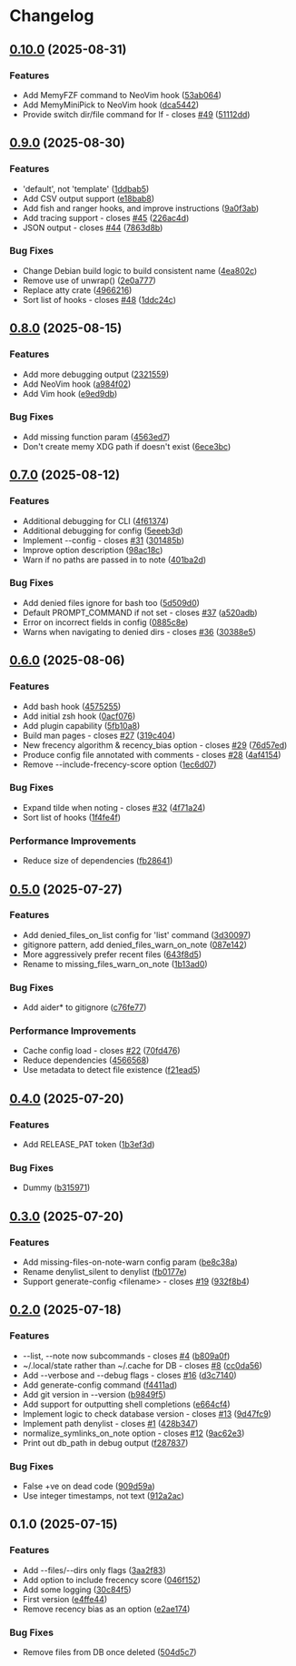 # Changelog

## [0.10.0](https://github.com/andrewferrier/memy/compare/v0.9.0...v0.10.0) (2025-08-31)


### Features

* Add MemyFZF command to NeoVim hook ([53ab064](https://github.com/andrewferrier/memy/commit/53ab064c46c9b706287e30e87a11268a15063c27))
* Add MemyMiniPick to NeoVim hook ([dca5442](https://github.com/andrewferrier/memy/commit/dca54427db69741b42ce033bad44709491d0a6b7))
* Provide switch dir/file command for lf - closes [#49](https://github.com/andrewferrier/memy/issues/49) ([51112dd](https://github.com/andrewferrier/memy/commit/51112dd678cc65194ad66043040191ab9276ff64))

## [0.9.0](https://github.com/andrewferrier/memy/compare/v0.8.0...v0.9.0) (2025-08-30)


### Features

* 'default', not 'template' ([1ddbab5](https://github.com/andrewferrier/memy/commit/1ddbab5c2ecad64a41b508735c660c771d00bc11))
* Add CSV output support ([e18bab8](https://github.com/andrewferrier/memy/commit/e18bab8b04ecfcee5ecbba271f1b1c927d28d854))
* Add fish and ranger hooks, and improve instructions ([9a0f3ab](https://github.com/andrewferrier/memy/commit/9a0f3ab084b42c1c5a4dfc514388e28f9b9ffe16))
* Add tracing support - closes [#45](https://github.com/andrewferrier/memy/issues/45) ([226ac4d](https://github.com/andrewferrier/memy/commit/226ac4d61a2eaa11540d58a10a63e05f48569b2a))
* JSON output - closes [#44](https://github.com/andrewferrier/memy/issues/44) ([7863d8b](https://github.com/andrewferrier/memy/commit/7863d8bfde908f4ff284736bf1134a07e64de641))


### Bug Fixes

* Change Debian build logic to build consistent name ([4ea802c](https://github.com/andrewferrier/memy/commit/4ea802c577629e1bca3a7a647534ef478fe96945))
* Remove use of unwrap() ([2e0a777](https://github.com/andrewferrier/memy/commit/2e0a777bb968290e771fd1ea3b8f887a008eb635))
* Replace atty crate ([4966216](https://github.com/andrewferrier/memy/commit/496621685856c6b95675a830d33437c56b7a22bc))
* Sort list of hooks - closes [#48](https://github.com/andrewferrier/memy/issues/48) ([1ddc24c](https://github.com/andrewferrier/memy/commit/1ddc24c6ee1dddbb9cd2d5d6b142072bd9170af9))

## [0.8.0](https://github.com/andrewferrier/memy/compare/v0.7.0...v0.8.0) (2025-08-15)


### Features

* Add more debugging output ([2321559](https://github.com/andrewferrier/memy/commit/2321559dd599dedcfda6c0566d9c60ac618d62df))
* Add NeoVim hook ([a984f02](https://github.com/andrewferrier/memy/commit/a984f0271b5be51045accaa165f3f927335ae52a))
* Add Vim hook ([e9ed9db](https://github.com/andrewferrier/memy/commit/e9ed9db07b4c8ff4639cc35184efb3345f59e882))


### Bug Fixes

* Add missing function param ([4563ed7](https://github.com/andrewferrier/memy/commit/4563ed783a1349065ba9cb147de6d66f77ba8223))
* Don't create memy XDG path if doesn't exist ([6ece3bc](https://github.com/andrewferrier/memy/commit/6ece3bceaabe1639e51e8879a0d0b8c561bb9d18))

## [0.7.0](https://github.com/andrewferrier/memy/compare/v0.6.0...v0.7.0) (2025-08-12)


### Features

* Additional debugging for CLI ([4f61374](https://github.com/andrewferrier/memy/commit/4f61374d5305a402ccfa631c421981e681d2171c))
* Additional debugging for config ([5eeeb3d](https://github.com/andrewferrier/memy/commit/5eeeb3d9434ff7563334380c177218a244eda887))
* Implement --config - closes [#31](https://github.com/andrewferrier/memy/issues/31) ([301485b](https://github.com/andrewferrier/memy/commit/301485b47fee6401a418595b05f5d8ebda1a3555))
* Improve option description ([98ac18c](https://github.com/andrewferrier/memy/commit/98ac18c3fd8f9521a885157a5cd67343e4d4f424))
* Warn if no paths are passed in to note ([401ba2d](https://github.com/andrewferrier/memy/commit/401ba2d7b53d12244971256521a5643b9d56f2c4))


### Bug Fixes

* Add denied files ignore for bash too ([5d509d0](https://github.com/andrewferrier/memy/commit/5d509d0f333b36b35fcceaaea58b4348c56eceac))
* Default PROMPT_COMMAND if not set - closes [#37](https://github.com/andrewferrier/memy/issues/37) ([a520adb](https://github.com/andrewferrier/memy/commit/a520adbd1d093911774fe67342554c81693426af))
* Error on incorrect fields in config ([0885c8e](https://github.com/andrewferrier/memy/commit/0885c8e0651c9c546ffa54fd29ed7f03e515605c))
* Warns when navigating to denied dirs - closes [#36](https://github.com/andrewferrier/memy/issues/36) ([30388e5](https://github.com/andrewferrier/memy/commit/30388e56fcae80977e3ca4dcd623733d86fc56d6))

## [0.6.0](https://github.com/andrewferrier/memy/compare/v0.5.0...v0.6.0) (2025-08-06)


### Features

* Add bash hook ([4575255](https://github.com/andrewferrier/memy/commit/457525515da14ef60a404b0dca28288ebcdcd8a4))
* Add initial zsh hook ([0acf076](https://github.com/andrewferrier/memy/commit/0acf07623d199aac8adda11e49198864aa3c0eeb))
* Add plugin capability ([5fb10a8](https://github.com/andrewferrier/memy/commit/5fb10a865a9e46bff205daff37d24b3bd7452607))
* Build man pages - closes [#27](https://github.com/andrewferrier/memy/issues/27) ([319c404](https://github.com/andrewferrier/memy/commit/319c4046e86dfda4ab3ca1f9f47253cb0b6bc9a2))
* New frecency algorithm & recency_bias option - closes [#29](https://github.com/andrewferrier/memy/issues/29) ([76d57ed](https://github.com/andrewferrier/memy/commit/76d57ed634c85d15e98029a3ba631b8363607b50))
* Produce config file annotated with comments - closes [#28](https://github.com/andrewferrier/memy/issues/28) ([4af4154](https://github.com/andrewferrier/memy/commit/4af4154a7c67c0f2b5170bf52b4dac13a87f53f5))
* Remove --include-frecency-score option ([1ec6d07](https://github.com/andrewferrier/memy/commit/1ec6d07acabded6fb0728c29d0b66fa6a74d6d67))


### Bug Fixes

* Expand tilde when noting - closes [#32](https://github.com/andrewferrier/memy/issues/32) ([4f71a24](https://github.com/andrewferrier/memy/commit/4f71a2470fde9b5e964bcca3dec74ad740666130))
* Sort list of hooks ([1f4fe4f](https://github.com/andrewferrier/memy/commit/1f4fe4fc901294c0e91a28c66b80d408702b472c))


### Performance Improvements

* Reduce size of dependencies ([fb28641](https://github.com/andrewferrier/memy/commit/fb286412b27c8675a2b0757b34ad79ea170b016e))

## [0.5.0](https://github.com/andrewferrier/memy/compare/v0.4.0...v0.5.0) (2025-07-27)


### Features

* Add denied_files_on_list config for 'list' command ([3d30097](https://github.com/andrewferrier/memy/commit/3d30097fb8e6f4820719cc94ba3dc98751995a07))
* gitignore pattern, add denied_files_warn_on_note ([087e142](https://github.com/andrewferrier/memy/commit/087e14272ae678f2599f9bbde702acd9de63a179))
* More aggressively prefer recent files ([643f8d5](https://github.com/andrewferrier/memy/commit/643f8d5b80c84207e8d7bd9be8c4ec3b72d8d887))
* Rename to missing_files_warn_on_note ([1b13ad0](https://github.com/andrewferrier/memy/commit/1b13ad0a5818d4bb7b06909d500b311a2289a53f))


### Bug Fixes

* Add aider* to gitignore ([c76fe77](https://github.com/andrewferrier/memy/commit/c76fe778daa718bb903432c9178e6b2847794c00))


### Performance Improvements

* Cache config load - closes [#22](https://github.com/andrewferrier/memy/issues/22) ([70fd476](https://github.com/andrewferrier/memy/commit/70fd4760774b7ecd03870408094aae779af6e36f))
* Reduce dependencies ([4566568](https://github.com/andrewferrier/memy/commit/45665686ade26059a97db82d1caf62fc0b17377e))
* Use metadata to detect file existence ([f21ead5](https://github.com/andrewferrier/memy/commit/f21ead5f5920500c7af04fb7aa4a471d1d86d2ce))

## [0.4.0](https://github.com/andrewferrier/memy/compare/v0.3.0...v0.4.0) (2025-07-20)


### Features

* Add RELEASE_PAT token ([1b3ef3d](https://github.com/andrewferrier/memy/commit/1b3ef3de862e5851515806440ae4e5868f522067))


### Bug Fixes

* Dummy ([b315971](https://github.com/andrewferrier/memy/commit/b315971034a08f71c593691130df3f83519e4d80))

## [0.3.0](https://github.com/andrewferrier/memy/compare/v0.2.0...v0.3.0) (2025-07-20)


### Features

* Add missing-files-on-note-warn config param ([be8c38a](https://github.com/andrewferrier/memy/commit/be8c38ac298fa65cfff14f635b5750a0db1e68a9))
* Rename denylist_silent to denylist ([fb0177e](https://github.com/andrewferrier/memy/commit/fb0177ef8a1331ae5c63a3caad9936a21d1d52f1))
* Support generate-config &lt;filename&gt; - closes [#19](https://github.com/andrewferrier/memy/issues/19) ([932f8b4](https://github.com/andrewferrier/memy/commit/932f8b419d6274de85e76fa317ffc1ec5767b84c))

## [0.2.0](https://github.com/andrewferrier/memy/compare/v0.1.0...v0.2.0) (2025-07-18)


### Features

* --list, --note now subcommands - closes [#4](https://github.com/andrewferrier/memy/issues/4) ([b809a0f](https://github.com/andrewferrier/memy/commit/b809a0fa1ea5ebb534fa8c6a5395ded869ff7e71))
* ~/.local/state rather than ~/.cache for DB - closes [#8](https://github.com/andrewferrier/memy/issues/8) ([cc0da56](https://github.com/andrewferrier/memy/commit/cc0da56bc259077a40be85c206da917353ced0fa))
* Add --verbose and --debug flags - closes [#16](https://github.com/andrewferrier/memy/issues/16) ([d3c7140](https://github.com/andrewferrier/memy/commit/d3c7140e1710bba1d64f6e79b9cd44ac4549b065))
* Add generate-config command ([f4411ad](https://github.com/andrewferrier/memy/commit/f4411ada9082ad1a923c769ca59a61cc64348780))
* Add git version in --version ([b9849f5](https://github.com/andrewferrier/memy/commit/b9849f5fd69106aa9b81ca06221e106aba387f9b))
* Add support for outputting shell completions ([e664cf4](https://github.com/andrewferrier/memy/commit/e664cf498f52e81597339a5ce319f2b0e8aee64b))
* Implement logic to check database version - closes [#13](https://github.com/andrewferrier/memy/issues/13) ([9d47fc9](https://github.com/andrewferrier/memy/commit/9d47fc9fda004b310baa07ba67d23b625ad33afb))
* Implement path denylist - closes [#1](https://github.com/andrewferrier/memy/issues/1) ([428b347](https://github.com/andrewferrier/memy/commit/428b3476ea999d423a60b180080c7eddf7390ac4))
* normalize_symlinks_on_note option - closes [#12](https://github.com/andrewferrier/memy/issues/12) ([9ac62e3](https://github.com/andrewferrier/memy/commit/9ac62e39f1a9aa5f7fd90b30d394227e8b42991d))
* Print out db_path in debug output ([f287837](https://github.com/andrewferrier/memy/commit/f287837643ebf2f9f060208be93e41ef88cc2caa))


### Bug Fixes

* False +ve on dead code ([909d59a](https://github.com/andrewferrier/memy/commit/909d59a0da312d9e412a5a9f7b35ec8a265d614d))
* Use integer timestamps, not text ([912a2ac](https://github.com/andrewferrier/memy/commit/912a2aca725575cfe7e9ad1d391e44f39c08b0f8))

## 0.1.0 (2025-07-15)


### Features

* Add --files/--dirs only flags ([3aa2f83](https://github.com/andrewferrier/memy/commit/3aa2f83d8a162926b26ce4c9f09d23575267d63a))
* Add option to include frecency score ([046f152](https://github.com/andrewferrier/memy/commit/046f15290fe3a98a7dc4dae84400e6862d392938))
* Add some logging ([30c84f5](https://github.com/andrewferrier/memy/commit/30c84f55f4db984632adfc032daf9ee37ecb9eb1))
* First version ([e4ffe44](https://github.com/andrewferrier/memy/commit/e4ffe441ccd7db34ef9bc275cb7a876203a3ab4e))
* Remove recency bias as an option ([e2ae174](https://github.com/andrewferrier/memy/commit/e2ae174cd51a714bcc6851d2d82f556536b58299))


### Bug Fixes

* Remove files from DB once deleted ([504d5c7](https://github.com/andrewferrier/memy/commit/504d5c70905e8ee371ea222760dec9b4875d1db1))
